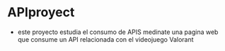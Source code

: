 # APIproyect

- este proyecto estudia el consumo de APIS medinate una pagina web que consume un API relacionada con el videojuego Valorant
